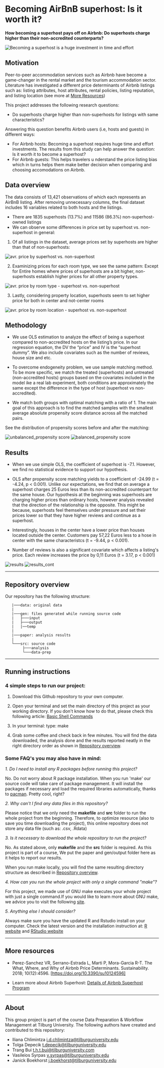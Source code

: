 # Becoming AirBnB superhost: Is it worth it? 

__How becoming a superhost pays off on Airbnb: Do superhosts charge higher than their non-accredited counterparts?__

![Becoming a superhost is a huge investment in time and effort](https://raw.githubusercontent.com/thtbui/group-9-investigating-airbnb/main/data/how%20to%20become%20a%20superhost.png)

## Motivation

Peer-to-peer accommodation services such as Airbnb have become a game-changer in the rental market and the tourism accommodation sector. Literature has investigated a different price determinants of Airbnb listings such as: listing attributes, host attributes, rental policies, listing reputation, and listing location (see more at [More Resources](#more-resources))

This project addresses the following research questions: 
+ Do superhosts charge higher than non-superhosts for listings with same characteristics? 

Answering this question benefits Airbnb users (i.e, hosts and guests) in different ways:
+ For Airbnb hosts: Becoming a superhost requires huge time and effort investments. The results from this study can help answer the question: Is it worth it to become a superhost? 
+ For Airbnb guests: This helps travelers u nderstand the price listing bias which in turns helps them make better decision when comparing and choosing accomodations on Airbnb.  

## Data overview

The data consists of 13,421 observations of which each represents an AirBnB listing. After removing unnecessary columns, the final dataset includes 16 variables related to both hosts and the listings.

+ There are 1835 superhosts (13.7%) and 11586 (86.3%) non-superhost-owned listings
+ We can observe some differences in price set by superhost vs. non-superhost in general:

1. Of all listings in the dataset, average prices set by superhosts are higher than that of non-superhosts:

![avr. price by superhost vs. non-superhost ](https://raw.githubusercontent.com/thtbui/group-9-investigating-airbnb/main/data/avg_price_superhost_nonsuperhost.png)

2. Examinizing prices for each room type, we see the same pattern: Except for Entire homes where prices of superhosts are a bit higher, non-superhosts establish higher prices for all other property types.

![avr. price by room type - superhost vs. non-superhost ](https://raw.githubusercontent.com/thtbui/group-9-investigating-airbnb/main/data/avg_price_by_roomtype_superhost_vs_nonsuperhost.png)

3. Lastly, considering property location, superhosts seem to set higher price for both in center and not-center rooms

![avr. price by room location - superhost vs. non-superhost ](https://raw.githubusercontent.com/thtbui/group-9-investigating-airbnb/main/data/avg_price_by_loc_superhost_vs_nonsuperhost.png)

## Methodology

+ We use OLS estimation to analyze the effect of being a superhost compared to non-accredited hosts on the listing’s price. In our regression equation, the DV the “price” and IV is the “superhost dummy”. We also include covariates such as the number of reviews, house size and etc.

+ To overcome endogeneity problem, we use sample matching method. To be more specific, we match the
treated (superhosts) and untreated (non-accredited hosts) groups based on the covariates included in
the model ike a real lab experiment, both conditions are approximately the same except the difference
in the type of host (superhost vs non-accredited).

+ We match both groups with optimal matching with a ratio of 1. The main goal of this approach is to
find the matched samples with the smallest average absolute propensity score distance across all the
matched pairs.

See the distribution of propensity scores before and after the matching:

![unbalanced_propensity score](https://raw.githubusercontent.com/tolga1902/tolga/main/unbalanced.PNG)
![balanced_propensity score](https://raw.githubusercontent.com/tolga1902/tolga/main/balanced.PNG)

## Results

+ When we use simple OLS, the coefficient of superhost is -7.1. However, we find no statistical evidence to support our hypothesis.

+ OLS after propensity score matching yields to a coefficient of -24.99 (t = -4.24, p < 0.001). Unlike our expectations, we find that on average a superhost charges 25 Euros less than its non-accredited counterpart for the same house. Our hypothesis at the beginning was superhosts are charging higher prices than ordinary hosts, however analysis revealed that the direction of the relationship is the opposite. This might be because, superhosts feel themselves under pressure and set their prices lower so that they have higher reviews and continue as a superhost.

+ Interestingly, houses in the center have a lower price than houses located outside the center. Customers pay 57,22 Euros less to a hose in center with the same characteristcs (t = -9.44, p < 0.001).

+ Number of reviews is also a significant covariate which affects a listing's price. Each review increases the price by 0,11 Euros (t = 3.17, p < 0.001)

![results](https://raw.githubusercontent.com/tolga1902/tolga/main/result_1.PNG)
![results_cont](https://raw.githubusercontent.com/tolga1902/tolga/main/result_2.PNG)

***

## Repository overview

Our repository has the following structure:
```
   |───data: original data
   |
   |───gen: files generated while running source code
   |   ├───input
   |   ├───output
   |   |──temp
   |
   |───paper: analysis results
   |  
   └───src: source code
        ├───analysis
        └───data-prep
```
***

## Running instructions

### 4 simple steps to run our project:

1. Download this Github repository to your own computer.
2. Open your terminal and set the main directory of this project as your working directory. If you don't know how to do that, please check this following article: [Basic Shell Commands](https://swcarpentry.github.io/shell-novice/reference.html)

3. In your terminal: type: make

4. Grab some coffee and check back in few minutes. You will find the data downloaded, the analysis done and the results reported neatly in the right directory order as shown in [Repository overview](#repository-overview).

### Some FAQ's you may also have in mind:

*1. Do I need to install any R packages before running this project?*

No. Do not worry about R package installation. When you run 'make' our source code will take care of package management. It will install the packages if necessary and load the required libraries automatically, thanks to [pacman](https://www.rdocumentation.org/packages/pacman/versions/0.5.1). Pretty cool, right?

*2. Why can't I find any data files in this repository?*

Please notice that we only need the **makefile** and **src** folder to run the whole project from the beginning. Therefore, to optimize resource (also to save you time downloading the project), this online repository does not store any data file (such as: .csv, .Rdata)

*3. Is it necessary to download the whole repository to run the project?*

No. As stated above, only **makefile** and the **src** folder is required. As this project is part of a course, We put the paper and gen/output folder here as it helps to report our results.

When you run make locally, you will find the same resulting directory structure as described in [Repository overview](#repository-overview).

*4. How can you run the whole project with only a single command "make"?*

For this project, we made use of GNU make executes your whole project with just a single command.If you would like to learn more about GNU make, we advice you to visit the following [site](https://tilburgsciencehub.com/building-blocks/automate-and-execute-your-work/automate-your-workflow/what-are-makefiles/).

*5. Anything else I should consider?*

Always make sure you have the updated R and Rstudio install on your computer.
Check the latest version and the installation instruction at: [R website](https://www.r-project.org/) and [RStudio website](https://www.rstudio.com/)

***

## More resources

+ Perez-Sanchez VR, Serrano-Estrada L, Marti P, Mora-Garcia R-T. The What, Where, and Why of Airbnb Price Determinants. Sustainability. 2018; 10(12):4596. [https://doi.org/10.3390/su10124596]

+ Learn more about Airbnb Superhost: [Details of Airbnb Superhost Program](https://www.airbnb.com/d/superhost)

***

## About

This group project is part of the course Data Preparation & Workflow Management at Tilburg University. The following authors have created and contributed to this repository:
+ Iliana Chlimintza <i.d.chlimintza@tilburguniversity.edu>
+ Tolga Depecik <t.depecik@tilburguniversity.edu>
+ Trang Bui <t.h.t.bui@tilburguniversity.com> 
+ Vasileios Syrpas <v.syrpas@tilburguniversity.edu>
+ Janick Boekhorst <j.boekhorst@tilburguniversity.edu>

